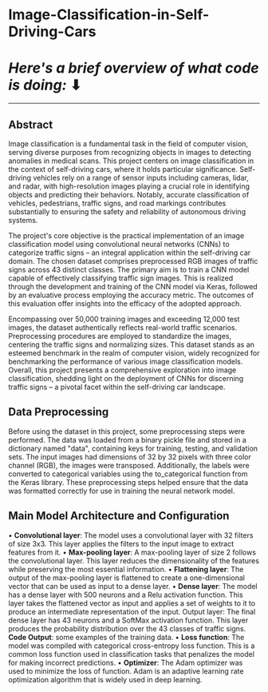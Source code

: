 # Image-Classification-in-Self-Driving-Cars
# _**Here's a brief overview of what code is doing:**_ ⬇

---


## **Abstract**
Image classification is a fundamental task in the field of computer vision, serving diverse purposes from recognizing objects in images to detecting anomalies in medical scans. This project centers on image classification in the context of self-driving cars, where it holds particular significance. Self-driving vehicles rely on a range of sensor inputs including cameras, lidar, and radar, with high-resolution images playing a crucial role in identifying objects and predicting their behaviors. Notably, accurate classification of vehicles, pedestrians, traffic signs, and road markings contributes substantially to ensuring the safety and reliability of autonomous driving systems.

The project's core objective is the practical implementation of an image classification model using convolutional neural networks (CNNs) to categorize traffic signs – an integral application within the self-driving car domain. The chosen dataset comprises preprocessed RGB images of traffic signs across 43 distinct classes. The primary aim is to train a CNN model capable of effectively classifying traffic sign images. This is realized through the development and training of the CNN model via Keras, followed by an evaluative process employing the accuracy metric. The outcomes of this evaluation offer insights into the efficacy of the adopted approach.

Encompassing over 50,000 training images and exceeding 12,000 test images, the dataset authentically reflects real-world traffic scenarios. Preprocessing procedures are employed to standardize the images, centering the traffic signs and normalizing sizes. This dataset stands as an esteemed benchmark in the realm of computer vision, widely recognized for benchmarking the performance of various image classification models. Overall, this project presents a comprehensive exploration into image classification, shedding light on the deployment of CNNs for discerning traffic signs – a pivotal facet within the self-driving car landscape.

## **Data Preprocessing**
Before using the dataset in this project, some preprocessing steps were performed.
The data was loaded from a binary pickle file and stored in a dictionary named "data", containing keys for training, testing, and validation sets. The input images had dimensions of 32 by 32 pixels with three color channel (RGB), the images were transposed. Additionally, the labels were converted to categorical variables using the to_categorical function from the Keras library. These preprocessing steps helped ensure that the data was formatted correctly for use in training the neural network model.

## **Main Model Architecture and Configuration**
• **Convolutional layer**: The model uses a convolutional layer with 32 filters of size 3x3. This layer applies the filters to the input image to extract features from it.
• **Max-pooling layer**: A max-pooling layer of size 2 follows the convolutional layer. This layer reduces the dimensionality of the features while preserving the most essential information.
• **Flattening layer**: The output of the max-pooling layer is flattened to create a one-dimensional vector that can be used as input to a dense layer.
• **Dense layer**: The model has a dense layer with 500 neurons and a Relu activation function. This layer takes the flattened vector as input and applies a set of weights to it to produce an intermediate representation of the input.
Output layer: The final dense layer has 43 neurons and a SoftMax activation function. This layer produces the probability distribution over the 43 classes of traffic signs.
**Code Output**: some examples of the training data.
• **Loss function**: The model was compiled with categorical cross-entropy loss function. This is a common loss function used in classification tasks that penalizes the model for making incorrect predictions.
• **Optimizer**: The Adam optimizer was used to minimize the loss of function. Adam is an adaptive learning rate optimization algorithm that is widely used in deep learning.

